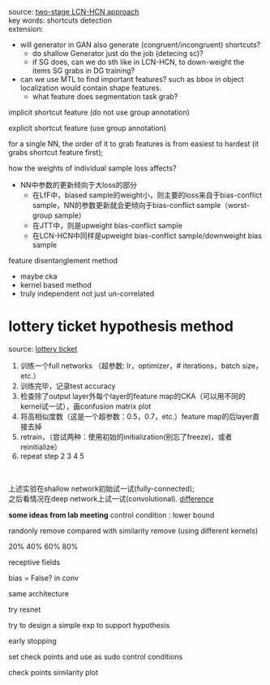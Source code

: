 source: [two-stage LCN-HCN approach](https://github.com/YHJYH/Machine_Learning/blob/main/projects/Master_Thesis/papers.md#2-stage-lcn-hcn)<br>
key words: shortcuts detection<br>
extension: <br>
- will generator in GAN also generate (congruent/incongruent) shortcuts?
    - do shallow Generator just do the job (detecing sc)?
    - if SG does, can we do sth like in LCN-HCN, to down-weight the items SG grabs in DG training?
- can we use MTL to find important features? such as bbox in object localization would contain shape features.
    - what feature does segmentation task grab?


implicit shortcut feature (do not use group annotation)

explicit shortcut feature (use group annotation)

for a single NN, the order of it to grab features is from easiest to hardest (it grabs shortcut feature first);

how the weights of individual sample loss affects?
- NN中参数的更新倾向于大loss的部分
    - 在LfF中，biased sample的weight小，则主要的loss来自于bias-conflict sample，NN的参数更新就会更倾向于bias-conflict sample（worst-group sample）
    - 在JTT中，则是upweight bias-conflict sample
    - 在LCN-HCN中同样是upweight bias-conflict sample/downweight bias sample

feature disentanglement method
- maybe cka
- kernel based method
- truly independent not just un-correlated



# lottery ticket hypothesis method
source: [lottery ticket](https://github.com/YHJYH/Machine_Learning/blob/main/projects/Master_Thesis/papers/lottery_ticket.md#the-lottery-ticket-hypothesis-finding-sparse-trainable-neural-networks)<br>

1. 训练一个full networks （超参数: lr，optimizer，# iterations，batch size，etc.）
2. 训练完毕，记录test accuracy
3. 检查除了output layer外每个layer的feature map的CKA（可以用不同的kernel试一试），画confusion matrix plot
4. 将高相似度数（这是一个超参数：0.5，0.7，etc.）feature map的后layer直接去掉
5. retrain，（尝试两种：使用初始的initialization(别忘了freeze)，或者reinitialize）
6. repeat step 2 3 4 5
<br>

上述实验在shallow network初始试一试(fully-connected);<br>
之后看情况在deep network上试一试(convolutional). [difference](https://medium.com/swlh/fully-connected-vs-convolutional-neural-networks-813ca7bc6ee5)

**some ideas from lab meeting**
control condition : lower bound

randonly remove compared with similarity remove (using different kernels)

20% 40% 60% 80%

receptive fields

bias = False? in conv

same architecture

try resnet

try to design a simple exp to support hypothesis

early stopping

set check points and use as sudo control conditions

check points similarity plot
